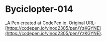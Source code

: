 # Byciclopter-014
 _A Pen created at CodePen.io. Original URL: [https://codepen.io/vinod2305/pen/YzKGYNE](https://codepen.io/vinod2305/pen/YzKGYNE).

 